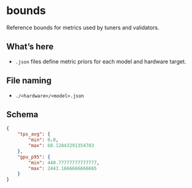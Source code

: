 # bounds

Reference bounds for metrics used by tuners and validators.

## What’s here
- `.json` files define metric priors for each model and hardware target.

## File naming
- `./<hardware>/<model>.json`

## Schema
```json
{
    "tps_avg": {
        "min": 0.0,
        "max": 60.12843291354783
    },
    "gpu_p95": {
        "min": 440.77777777777777,
        "max": 2443.1666666666665
    }
}
```